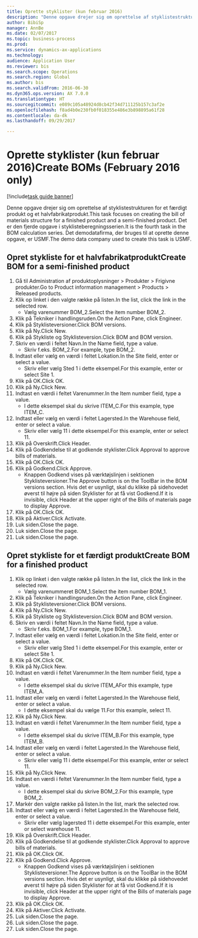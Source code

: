 ```yaml
--- 
title: Oprette styklister (kun februar 2016)
description: "Denne opgave drejer sig om oprettelse af styklistestrukturen for et færdigt produkt og et halvfabrikatprodukt."
author: BibiSp
manager: AnnBe
ms.date: 02/07/2017
ms.topic: business-process
ms.prod: 
ms.service: dynamics-ax-applications
ms.technology: 
audience: Application User
ms.reviewer: bis
ms.search.scope: Operations
ms.search.region: Global
ms.author: bis
ms.search.validFrom: 2016-06-30
ms.dyn365.ops.version: AX 7.0.0
ms.translationtype: HT
ms.sourcegitcommit: e089c105a48924d8cb42f34d711125b157c3af2e
ms.openlocfilehash: f8ad4b0e230fb0f018355e486e3b898895a61f28
ms.contentlocale: da-dk
ms.lasthandoff: 09/29/2017

---
```

# <a name="create-boms-february-2016-only"></a><span data-ttu-id="4d8d7-103">Oprette styklister (kun februar 2016)</span><span class="sxs-lookup"><span data-stu-id="4d8d7-103">Create BOMs (February 2016 only)</span></span>

[!include[task guide banner](../../includes/task-guide-banner.md)]

<span data-ttu-id="4d8d7-104">Denne opgave drejer sig om oprettelse af styklistestrukturen for et færdigt produkt og et halvfabrikatprodukt.</span><span class="sxs-lookup"><span data-stu-id="4d8d7-104">This task focuses on creating the bill of materials structure for a finished product and a semi-finished product.</span></span> <span data-ttu-id="4d8d7-105">Det er den fjerde opgave i styklisteberegningsserien.</span><span class="sxs-lookup"><span data-stu-id="4d8d7-105">It is the fourth task in the BOM calculation series.</span></span> <span data-ttu-id="4d8d7-106">Det demodatafirma, der bruges til at oprette denne opgave, er USMF.</span><span class="sxs-lookup"><span data-stu-id="4d8d7-106">The demo data company used to create this task is USMF.</span></span>


## <a name="create-bom-for-a-semi-finished-product"></a><span data-ttu-id="4d8d7-107">Opret stykliste for et halvfabrikatprodukt</span><span class="sxs-lookup"><span data-stu-id="4d8d7-107">Create BOM for a semi-finished product</span></span>
1. <span data-ttu-id="4d8d7-108">Gå til Administration af produktoplysninger > Produkter > Frigivne produkter.</span><span class="sxs-lookup"><span data-stu-id="4d8d7-108">Go to Product information management > Products > Released products.</span></span>
2. <span data-ttu-id="4d8d7-109">Klik op linket i den valgte række på listen.</span><span class="sxs-lookup"><span data-stu-id="4d8d7-109">In the list, click the link in the selected row.</span></span>
    * <span data-ttu-id="4d8d7-110">Vælg varenummer BOM_2.</span><span class="sxs-lookup"><span data-stu-id="4d8d7-110">Select the item number BOM_2.</span></span>  
3. <span data-ttu-id="4d8d7-111">Klik på Tekniker i handlingsruden.</span><span class="sxs-lookup"><span data-stu-id="4d8d7-111">On the Action Pane, click Engineer.</span></span>
4. <span data-ttu-id="4d8d7-112">Klik på Styklisteversioner.</span><span class="sxs-lookup"><span data-stu-id="4d8d7-112">Click BOM versions.</span></span>
5. <span data-ttu-id="4d8d7-113">Klik på Ny.</span><span class="sxs-lookup"><span data-stu-id="4d8d7-113">Click New.</span></span>
6. <span data-ttu-id="4d8d7-114">Klik på Stykliste og Styklisteversion.</span><span class="sxs-lookup"><span data-stu-id="4d8d7-114">Click BOM and BOM version.</span></span>
7. <span data-ttu-id="4d8d7-115">Skriv en værdi i feltet Navn.</span><span class="sxs-lookup"><span data-stu-id="4d8d7-115">In the Name field, type a value.</span></span>
    * <span data-ttu-id="4d8d7-116">Skriv f.eks. BOM_2.</span><span class="sxs-lookup"><span data-stu-id="4d8d7-116">For example, type BOM_2.</span></span>  
8. <span data-ttu-id="4d8d7-117">Indtast eller vælg en værdi i feltet Lokation.</span><span class="sxs-lookup"><span data-stu-id="4d8d7-117">In the Site field, enter or select a value.</span></span>
    * <span data-ttu-id="4d8d7-118">Skriv eller vælg Sted 1 i dette eksempel.</span><span class="sxs-lookup"><span data-stu-id="4d8d7-118">For this example, enter or select Site 1.</span></span>  
9. <span data-ttu-id="4d8d7-119">Klik på OK.</span><span class="sxs-lookup"><span data-stu-id="4d8d7-119">Click OK.</span></span>
10. <span data-ttu-id="4d8d7-120">Klik på Ny.</span><span class="sxs-lookup"><span data-stu-id="4d8d7-120">Click New.</span></span>
11. <span data-ttu-id="4d8d7-121">Indtast en værdi i feltet Varenummer.</span><span class="sxs-lookup"><span data-stu-id="4d8d7-121">In the Item number field, type a value.</span></span>
    * <span data-ttu-id="4d8d7-122">I dette eksempel skal du skrive ITEM_C.</span><span class="sxs-lookup"><span data-stu-id="4d8d7-122">For this example, type ITEM_C.</span></span>  
12. <span data-ttu-id="4d8d7-123">Indtast eller vælg en værdi i feltet Lagersted.</span><span class="sxs-lookup"><span data-stu-id="4d8d7-123">In the Warehouse field, enter or select a value.</span></span>
    * <span data-ttu-id="4d8d7-124">Skriv eller vælg 11 i dette eksempel.</span><span class="sxs-lookup"><span data-stu-id="4d8d7-124">For this example, enter or select 11.</span></span>  
13. <span data-ttu-id="4d8d7-125">Klik på Overskrift.</span><span class="sxs-lookup"><span data-stu-id="4d8d7-125">Click Header.</span></span>
14. <span data-ttu-id="4d8d7-126">Klik på Godkendelse til at godkende styklister.</span><span class="sxs-lookup"><span data-stu-id="4d8d7-126">Click Approval to approve bills of materials.</span></span>
15. <span data-ttu-id="4d8d7-127">Klik på OK.</span><span class="sxs-lookup"><span data-stu-id="4d8d7-127">Click OK.</span></span>
16. <span data-ttu-id="4d8d7-128">Klik på Godkend.</span><span class="sxs-lookup"><span data-stu-id="4d8d7-128">Click Approve.</span></span>
    * <span data-ttu-id="4d8d7-129">Knappen Godkend vises på værktøjslinjen i sektionen Styklisteversioner.</span><span class="sxs-lookup"><span data-stu-id="4d8d7-129">The Approve button is on the ToolBar in the  BOM versions section.</span></span> <span data-ttu-id="4d8d7-130">Hvis det er usynligt, skal du klikke på sidehovedet øverst til højre på siden Styklister for at få vist Godkend.</span><span class="sxs-lookup"><span data-stu-id="4d8d7-130">If it is invisible, click Header at the upper right of the Bills of materials page to display Approve.</span></span>  
17. <span data-ttu-id="4d8d7-131">Klik på OK.</span><span class="sxs-lookup"><span data-stu-id="4d8d7-131">Click OK.</span></span>
18. <span data-ttu-id="4d8d7-132">Klik på Aktiver.</span><span class="sxs-lookup"><span data-stu-id="4d8d7-132">Click Activate.</span></span>
19. <span data-ttu-id="4d8d7-133">Luk siden.</span><span class="sxs-lookup"><span data-stu-id="4d8d7-133">Close the page.</span></span>
20. <span data-ttu-id="4d8d7-134">Luk siden.</span><span class="sxs-lookup"><span data-stu-id="4d8d7-134">Close the page.</span></span>
21. <span data-ttu-id="4d8d7-135">Luk siden.</span><span class="sxs-lookup"><span data-stu-id="4d8d7-135">Close the page.</span></span>

## <a name="create-bom-for-a-finished-product"></a><span data-ttu-id="4d8d7-136">Opret stykliste for et færdigt produkt</span><span class="sxs-lookup"><span data-stu-id="4d8d7-136">Create BOM for a finished product</span></span>
1. <span data-ttu-id="4d8d7-137">Klik op linket i den valgte række på listen.</span><span class="sxs-lookup"><span data-stu-id="4d8d7-137">In the list, click the link in the selected row.</span></span>
    * <span data-ttu-id="4d8d7-138">Vælg varenummeret BOM_1.</span><span class="sxs-lookup"><span data-stu-id="4d8d7-138">Select the item number BOM_1.</span></span>  
2. <span data-ttu-id="4d8d7-139">Klik på Tekniker i handlingsruden.</span><span class="sxs-lookup"><span data-stu-id="4d8d7-139">On the Action Pane, click Engineer.</span></span>
3. <span data-ttu-id="4d8d7-140">Klik på Styklisteversioner.</span><span class="sxs-lookup"><span data-stu-id="4d8d7-140">Click BOM versions.</span></span>
4. <span data-ttu-id="4d8d7-141">Klik på Ny.</span><span class="sxs-lookup"><span data-stu-id="4d8d7-141">Click New.</span></span>
5. <span data-ttu-id="4d8d7-142">Klik på Stykliste og Styklisteversion.</span><span class="sxs-lookup"><span data-stu-id="4d8d7-142">Click BOM and BOM version.</span></span>
6. <span data-ttu-id="4d8d7-143">Skriv en værdi i feltet Navn.</span><span class="sxs-lookup"><span data-stu-id="4d8d7-143">In the Name field, type a value.</span></span>
    * <span data-ttu-id="4d8d7-144">Skriv f.eks. BOM_1.</span><span class="sxs-lookup"><span data-stu-id="4d8d7-144">For example, type BOM_1.</span></span>  
7. <span data-ttu-id="4d8d7-145">Indtast eller vælg en værdi i feltet Lokation.</span><span class="sxs-lookup"><span data-stu-id="4d8d7-145">In the Site field, enter or select a value.</span></span>
    * <span data-ttu-id="4d8d7-146">Skriv eller vælg Sted 1 i dette eksempel.</span><span class="sxs-lookup"><span data-stu-id="4d8d7-146">For this example, enter or select Site 1.</span></span>  
8. <span data-ttu-id="4d8d7-147">Klik på OK.</span><span class="sxs-lookup"><span data-stu-id="4d8d7-147">Click OK.</span></span>
9. <span data-ttu-id="4d8d7-148">Klik på Ny.</span><span class="sxs-lookup"><span data-stu-id="4d8d7-148">Click New.</span></span>
10. <span data-ttu-id="4d8d7-149">Indtast en værdi i feltet Varenummer.</span><span class="sxs-lookup"><span data-stu-id="4d8d7-149">In the Item number field, type a value.</span></span>
    * <span data-ttu-id="4d8d7-150">I dette eksempel skal du skrive ITEM_A</span><span class="sxs-lookup"><span data-stu-id="4d8d7-150">For this example, type ITEM_A.</span></span>  
11. <span data-ttu-id="4d8d7-151">Indtast eller vælg en værdi i feltet Lagersted.</span><span class="sxs-lookup"><span data-stu-id="4d8d7-151">In the Warehouse field, enter or select a value.</span></span>
    * <span data-ttu-id="4d8d7-152">I dette eksempel skal du vælge 11.</span><span class="sxs-lookup"><span data-stu-id="4d8d7-152">For this example, select 11.</span></span>  
12. <span data-ttu-id="4d8d7-153">Klik på Ny.</span><span class="sxs-lookup"><span data-stu-id="4d8d7-153">Click New.</span></span>
13. <span data-ttu-id="4d8d7-154">Indtast en værdi i feltet Varenummer.</span><span class="sxs-lookup"><span data-stu-id="4d8d7-154">In the Item number field, type a value.</span></span>
    * <span data-ttu-id="4d8d7-155">I dette eksempel skal du skrive ITEM_B.</span><span class="sxs-lookup"><span data-stu-id="4d8d7-155">For this example, type ITEM_B.</span></span>  
14. <span data-ttu-id="4d8d7-156">Indtast eller vælg en værdi i feltet Lagersted.</span><span class="sxs-lookup"><span data-stu-id="4d8d7-156">In the Warehouse field, enter or select a value.</span></span>
    * <span data-ttu-id="4d8d7-157">Skriv eller vælg 11 i dette eksempel.</span><span class="sxs-lookup"><span data-stu-id="4d8d7-157">For this example, enter or select 11.</span></span>  
15. <span data-ttu-id="4d8d7-158">Klik på Ny.</span><span class="sxs-lookup"><span data-stu-id="4d8d7-158">Click New.</span></span>
16. <span data-ttu-id="4d8d7-159">Indtast en værdi i feltet Varenummer.</span><span class="sxs-lookup"><span data-stu-id="4d8d7-159">In the Item number field, type a value.</span></span>
    * <span data-ttu-id="4d8d7-160">I dette eksempel skal du skrive BOM_2.</span><span class="sxs-lookup"><span data-stu-id="4d8d7-160">For this example, type BOM_2.</span></span>  
17. <span data-ttu-id="4d8d7-161">Markér den valgte række på listen.</span><span class="sxs-lookup"><span data-stu-id="4d8d7-161">In the list, mark the selected row.</span></span>
18. <span data-ttu-id="4d8d7-162">Indtast eller vælg en værdi i feltet Lagersted.</span><span class="sxs-lookup"><span data-stu-id="4d8d7-162">In the Warehouse field, enter or select a value.</span></span>
    * <span data-ttu-id="4d8d7-163">Skriv eller vælg lagersted 11 i dette eksempel.</span><span class="sxs-lookup"><span data-stu-id="4d8d7-163">For this example, enter or select warehouse 11.</span></span>  
19. <span data-ttu-id="4d8d7-164">Klik på Overskrift.</span><span class="sxs-lookup"><span data-stu-id="4d8d7-164">Click Header.</span></span>
20. <span data-ttu-id="4d8d7-165">Klik på Godkendelse til at godkende styklister.</span><span class="sxs-lookup"><span data-stu-id="4d8d7-165">Click Approval to approve bills of materials.</span></span>
21. <span data-ttu-id="4d8d7-166">Klik på OK.</span><span class="sxs-lookup"><span data-stu-id="4d8d7-166">Click OK.</span></span>
22. <span data-ttu-id="4d8d7-167">Klik på Godkend.</span><span class="sxs-lookup"><span data-stu-id="4d8d7-167">Click Approve.</span></span>
    * <span data-ttu-id="4d8d7-168">Knappen Godkend vises på værktøjslinjen i sektionen Styklisteversioner.</span><span class="sxs-lookup"><span data-stu-id="4d8d7-168">The Approve button is on the ToolBar in the  BOM versions section.</span></span> <span data-ttu-id="4d8d7-169">Hvis det er usynligt, skal du klikke på sidehovedet øverst til højre på siden Styklister for at få vist Godkend.</span><span class="sxs-lookup"><span data-stu-id="4d8d7-169">If it is invisible, click Header at the upper right of the Bills of materials page to display Approve.</span></span>  
23. <span data-ttu-id="4d8d7-170">Klik på OK.</span><span class="sxs-lookup"><span data-stu-id="4d8d7-170">Click OK.</span></span>
24. <span data-ttu-id="4d8d7-171">Klik på Aktiver.</span><span class="sxs-lookup"><span data-stu-id="4d8d7-171">Click Activate.</span></span>
25. <span data-ttu-id="4d8d7-172">Luk siden.</span><span class="sxs-lookup"><span data-stu-id="4d8d7-172">Close the page.</span></span>
26. <span data-ttu-id="4d8d7-173">Luk siden.</span><span class="sxs-lookup"><span data-stu-id="4d8d7-173">Close the page.</span></span>
27. <span data-ttu-id="4d8d7-174">Luk siden.</span><span class="sxs-lookup"><span data-stu-id="4d8d7-174">Close the page.</span></span>


